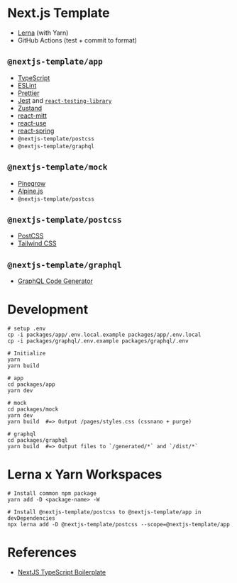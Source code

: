 # Next.js Template

- [Lerna](https://github.com/lerna/lerna) (with Yarn)
- GitHub Actions (test + commit to format)

## `@nextjs-template/app`

- [TypeScript](https://www.typescriptlang.org/)
- [ESLint](https://eslint.org/)
- [Prettier](https://prettier.io/)
- [Jest](https://jestjs.io/) and [`react-testing-library`](https://testing-library.com/docs/react-testing-library/intro)
- [Zustand](https://github.com/pmndrs/zustand)
- [react-mitt](https://www.npmjs.com/package/react-mitt)
- [react-use](https://github.com/streamich/react-use)
- [react-spring](https://www.react-spring.io/)
- `@nextjs-template/postcss`
- `@nextjs-template/graphql`

## `@nextjs-template/mock`

- [Pinegrow](https://pinegrow.com/)
- [Alpine.js](https://github.com/alpinejs/alpine)
- `@nextjs-template/postcss`

## `@nextjs-template/postcss`

- [PostCSS](https://postcss.org/)
- [Tailwind CSS](https://tailwindcss.com/)

## `@nextjs-template/graphql`

- [GraphQL Code Generator](https://graphql-code-generator.com/)

# Development

```
# setup .env
cp -i packages/app/.env.local.example packages/app/.env.local
cp -i packages/graphql/.env.example packages/graphql/.env

# Initialize
yarn
yarn build

# app
cd packages/app
yarn dev

# mock
cd packages/mock
yarn dev
yarn build  #=> Output /pages/styles.css (cssnano + purge)

# graphql
cd packages/graphql
yarn build  #=> Output files to `/generated/*` and `/dist/*`
```

# Lerna x Yarn Workspaces

```
# Install common npm package
yarn add -D <package-name> -W

# Install @nextjs-template/postcss to @nextjs-template/app in devDependencies
npx lerna add -D @nextjs-template/postcss --scope=@nextjs-template/app
```

# References

- [NextJS TypeScript Boilerplate](https://github.com/vercel/next.js/tree/canary/examples/with-typescript-eslint-jest)
